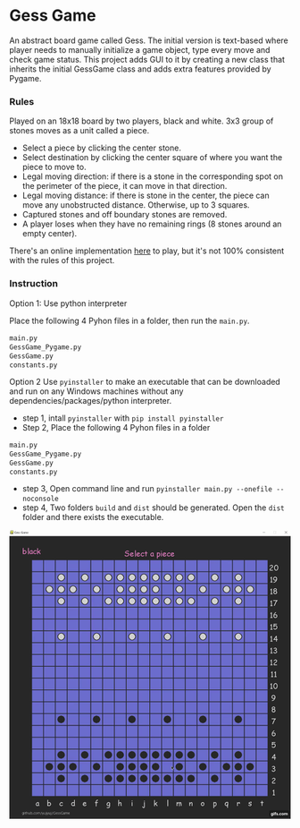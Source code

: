 <!-- Heading -->
# Gess Game

<!-- Links -->


<!-- Inline code block  -->
An abstract board game called Gess. The initial version is text-based where player needs to manually initialize a game object, type every move and check game status. This project adds GUI to it by creating a new class that inherits the initial GessGame class and adds extra features provided by Pygame. 

### Rules
Played on an 18x18 board by two players, black and white. 3x3 group of stones moves as a unit called a piece.
<!-- Unordered list -->
* Select a piece by clicking the center stone.
* Select destination by clicking the center square of where you want the piece to move to.
* Legal moving direction: if there is a stone in the corresponding spot on the perimeter of the piece, it can move in that direction.
* Legal moving distance: if there is stone in the center, the piece can move any unobstructed distance. Otherwise, up to 3 squares.
* Captured stones and off boundary stones are removed.
* A player loses when they have no remaining rings (8 stones around an empty center).

There's an online implementation [here](https://gess.h3mm3.com/) to play, but it's not 100% consistent with the rules of this project.


### Instruction
Option 1: Use python interpreter

Place the following 4 Pyhon files in a folder, then run the ```main.py```.
``` 
main.py
GessGame_Pygame.py
GessGame.py
constants.py
```

Option 2 Use ```pyinstaller``` to make an executable that can be downloaded and run on any Windows machines without any dependencies/packages/python interpreter.
* step 1, intall ```pyinstaller``` with ```pip install pyinstaller```
* Step 2, Place the following 4 Pyhon files in a folder
``` 
main.py
GessGame_Pygame.py
GessGame.py
constants.py
```
* step 3, Open command line and run  ```pyinstaller main.py --onefile --noconsole```
* step 4, Two folders ```build``` and ```dist``` should be generated. Open the ```dist``` folder and there exists the executable.

<!--  Images -->
![demo](demo.gif)





